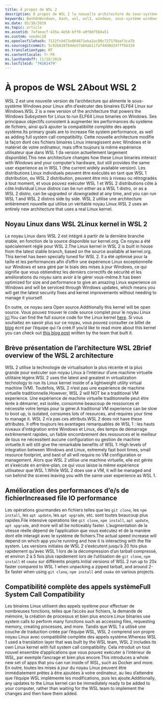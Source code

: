 ```yaml
---
title: À propos de WSL 2
description: À propos de WSL 2 la nouvelle architecture du sous-système Windows pour Linux
keywords: BashOnWindows, bash, wsl, wsl2, windows, sous-système windows pour linux, sous-système windows, ubuntu, debian, suse, windows 10, installation
ms.date: 05/30/2019
ms.topic: article
ms.assetid: 7afaeacf-435a-4e58-bff0-a9f0d75b8a51
ms.custom: seodec18
ms.openlocfilehash: 7122fcbd73e064871eba2ac80c727178aaf3ca7b
ms.sourcegitcommit: 5c92b820f84de57a04ab11faf4dd0d24fff6b320
ms.translationtype: MT
ms.contentlocale: fr-FR
ms.lasthandoff: 11/18/2019
ms.locfileid: "74161479"
---
```

# <a name="about-wsl-2"></a><span data-ttu-id="55912-104">À propos de WSL 2</span><span class="sxs-lookup"><span data-stu-id="55912-104">About WSL 2</span></span>

<span data-ttu-id="55912-105">WSL 2 est une nouvelle version de l’architecture qui alimente le sous-système Windows pour Linux afin d’exécuter des binaires ELF64 Linux sur Windows.</span><span class="sxs-lookup"><span data-stu-id="55912-105">WSL 2 is a new version of the architecture that powers the Windows Subsystem for Linux to run ELF64 Linux binaries on Windows.</span></span> <span data-ttu-id="55912-106">Ses principaux objectifs consistent à augmenter les performances du système de fichiers, ainsi qu’à ajouter la compatibilité complète des appels système.</span><span class="sxs-lookup"><span data-stu-id="55912-106">Its primary goals are to increase file system performance, as well as adding full system call compatibility.</span></span> <span data-ttu-id="55912-107">Cette nouvelle architecture modifie la façon dont ces fichiers binaires Linux interagissent avec Windows et le matériel de votre ordinateur, mais offre toujours la même expérience utilisateur que dans WSL 1 (la version actuellement largement disponible).</span><span class="sxs-lookup"><span data-stu-id="55912-107">This new architecture changes how these Linux binaries interact with Windows and your computer’s hardware, but still provides the same user experience as in WSL 1 (the current widely available version).</span></span> <span data-ttu-id="55912-108">Les distributions Linux individuels peuvent être exécutés en tant que WSL 1 distribution, ou WSL 2 distribution, peuvent être mis à niveau ou rétrogradés à tout moment, et vous pouvez exécuter WSL 1 et WSL 2 distributions côte à côte.</span><span class="sxs-lookup"><span data-stu-id="55912-108">Individual Linux distros can be run either as a WSL 1 distro, or as a WSL 2 distro, can be upgraded or downgraded at any time, and you can run WSL 1 and WSL 2 distros side by side.</span></span> <span data-ttu-id="55912-109">WSL 2 utilise une architecture entièrement nouvelle qui utilise un véritable noyau Linux.</span><span class="sxs-lookup"><span data-stu-id="55912-109">WSL 2 uses an entirely new architecture that uses a real Linux kernel.</span></span>

## <a name="linux-kernel-in-wsl-2"></a><span data-ttu-id="55912-110">Noyau Linux dans WSL 2</span><span class="sxs-lookup"><span data-stu-id="55912-110">Linux kernel in WSL 2</span></span>

<span data-ttu-id="55912-111">Le noyau Linux dans WSL 2 est intégré à partir de la dernière branche stable, en fonction de la source disponible sur kernel.org. Ce noyau a été spécialement réglé pour WSL 2.</span><span class="sxs-lookup"><span data-stu-id="55912-111">The Linux kernel in WSL 2 is built in house from the latest stable branch, based on the source available at kernel.org. This kernel has been specially tuned for WSL 2.</span></span> <span data-ttu-id="55912-112">Il a été optimisé pour la taille et les performances afin d’offrir une expérience Linux exceptionnelle sur Windows et sera géré par le biais des mises à jour Windows, ce qui signifie que vous obtiendrez les derniers correctifs de sécurité et les améliorations du noyau sans avoir à le gérer vous-même.</span><span class="sxs-lookup"><span data-stu-id="55912-112">It has been optimized for size and performance to give an amazing Linux experience on Windows and will be serviced through Windows updates, which means you will get the latest security fixes and kernel improvements without needing to manage it yourself.</span></span>

<span data-ttu-id="55912-113">En outre, ce noyau sera Open source.</span><span class="sxs-lookup"><span data-stu-id="55912-113">Additionally this kernel will be open source.</span></span> <span data-ttu-id="55912-114">Vous pouvez trouver le code source complet pour le noyau Linux [ici](https://github.com/microsoft/WSL2-Linux-Kernel).</span><span class="sxs-lookup"><span data-stu-id="55912-114">You can find the full source code for the Linux kernel [here](https://github.com/microsoft/WSL2-Linux-Kernel).</span></span> <span data-ttu-id="55912-115">Si vous souhaitez en savoir plus sur ce noyau, vous pouvez consulter ce billet de [blog](https://devblogs.microsoft.com/commandline/shipping-a-linux-kernel-with-windows/) écrit par l’équipe qui l’a créé.</span><span class="sxs-lookup"><span data-stu-id="55912-115">If you’d like to read more about this kernel you can check out [this blog post](https://devblogs.microsoft.com/commandline/shipping-a-linux-kernel-with-windows/) written by the team that built it.</span></span>

## <a name="brief-overview-of-the-wsl-2-architecture"></a><span data-ttu-id="55912-116">Brève présentation de l’architecture WSL 2</span><span class="sxs-lookup"><span data-stu-id="55912-116">Brief overview of the WSL 2 architecture</span></span>

<span data-ttu-id="55912-117">WSL 2 utilise la technologie de virtualisation la plus récente et la plus grande pour exécuter son noyau Linux à l’intérieur d’une machine virtuelle utilitaire légère.</span><span class="sxs-lookup"><span data-stu-id="55912-117">WSL 2 uses the latest and greatest in virtualization technology to run its Linux kernel inside of a lightweight utility virtual machine (VM).</span></span> <span data-ttu-id="55912-118">Toutefois, WSL 2 n’est pas une expérience de machine virtuelle traditionnelle.</span><span class="sxs-lookup"><span data-stu-id="55912-118">However, WSL 2 will NOT be a traditional VM experience.</span></span> <span data-ttu-id="55912-119">Une expérience de machine virtuelle traditionnelle peut être lente à démarrer, est isolée, consomme beaucoup de ressources et nécessite votre temps pour la gérer.</span><span class="sxs-lookup"><span data-stu-id="55912-119">A traditional VM experience can be slow to boot up, is isolated, consumes lots of resources, and requires your time to manage it.</span></span> <span data-ttu-id="55912-120">WSL 2 n’a pas ces attributs.</span><span class="sxs-lookup"><span data-stu-id="55912-120">WSL 2 does not have these attributes.</span></span> <span data-ttu-id="55912-121">Il offre toujours les avantages remarquables de WSL 1 : les hauts niveaux d’intégration entre Windows et Linux, des temps de démarrage extrêmement rapides, un faible encombrement des ressources et le meilleur de tous ne nécessitent aucune configuration ou gestion de machine virtuelle.</span><span class="sxs-lookup"><span data-stu-id="55912-121">It will still give the remarkable benefits of WSL 1: High levels of integration between Windows and Linux, extremely fast boot times, small resource footprint, and best of all will require no VM configuration or management.</span></span> <span data-ttu-id="55912-122">Alors que WSL 2 utilise une machine virtuelle, elle est gérée et s’exécute en arrière-plan, ce qui vous laisse la même expérience utilisateur que WSL 1.</span><span class="sxs-lookup"><span data-stu-id="55912-122">While WSL 2 does use a VM, it will be managed and run behind the scenes leaving you with the same user experience as WSL 1.</span></span>

## <a name="increased-file-io-performance"></a><span data-ttu-id="55912-123">Amélioration des performances d’e/s de fichier</span><span class="sxs-lookup"><span data-stu-id="55912-123">Increased file IO performance</span></span>

<span data-ttu-id="55912-124">Les opérations gourmandes en fichiers telles que les `git clone`, les `npm install`, les `apt update`, les `apt upgrade`, etc. sont toutes beaucoup plus rapides.</span><span class="sxs-lookup"><span data-stu-id="55912-124">File intensive operations like `git clone`, `npm install`, `apt update`, `apt upgrade`, and more will all be noticeably faster.</span></span> <span data-ttu-id="55912-125">L’augmentation de la vitesse réelle dépend de l’application que vous exécutez et de la manière dont elle interagit avec le système de fichiers.</span><span class="sxs-lookup"><span data-stu-id="55912-125">The actual speed increase will depend on which app you’re running and how it is interacting with the file system.</span></span> <span data-ttu-id="55912-126">Les versions initiales de WSL 2 s’exécutent jusqu’à 20 fois plus rapidement qu’avec WSL 1 lors de la décompression d’un tarball compressé, et environ 2 à 5 fois plus rapidement lors de l’utilisation de `git clone`, `npm install` et `cmake` sur différents projets.</span><span class="sxs-lookup"><span data-stu-id="55912-126">Initial versions of WSL 2 run up to 20x faster compared to WSL 1 when unpacking a zipped tarball, and around 2-5x faster when using `git clone`, `npm install` and `cmake` on various projects.</span></span>

## <a name="full-system-call-compatibility"></a><span data-ttu-id="55912-127">Compatibilité complète des appels système</span><span class="sxs-lookup"><span data-stu-id="55912-127">Full System Call Compatibility</span></span>

<span data-ttu-id="55912-128">Les binaires Linux utilisent des appels système pour effectuer de nombreuses fonctions, telles que l’accès aux fichiers, la demande de mémoire, la création de processus et bien plus encore.</span><span class="sxs-lookup"><span data-stu-id="55912-128">Linux binaries use system calls to perform many functions such as accessing files, requesting memory, creating processes, and more.</span></span> <span data-ttu-id="55912-129">Tandis que WSL 1 a utilisé une couche de traduction créée par l’équipe WSL, WSL 2 comprend son propre noyau Linux avec compatibilité complète des appels système.</span><span class="sxs-lookup"><span data-stu-id="55912-129">Whereas WSL 1 used a translation layer that was built by the WSL team, WSL 2 includes its own Linux kernel with full system call compatibility.</span></span> <span data-ttu-id="55912-130">Cela introduit un tout nouvel ensemble d’applications que vous pouvez exécuter à l’intérieur de WSL, par exemple l’ancrage et bien plus encore.</span><span class="sxs-lookup"><span data-stu-id="55912-130">This introduces a whole new set of apps that you can run inside of WSL, such as Docker and more.</span></span> <span data-ttu-id="55912-131">En outre, toutes les mises à jour du noyau Linux peuvent être immédiatement prêtes à être ajoutées à votre ordinateur, au lieu d’attendre que l’équipe WSL implémente les modifications, puis les ajoute.</span><span class="sxs-lookup"><span data-stu-id="55912-131">Additionally, any updates to the Linux kernel can be immediately ready to be added to your computer, rather than waiting for the WSL team to implement the changes and then have them added.</span></span>